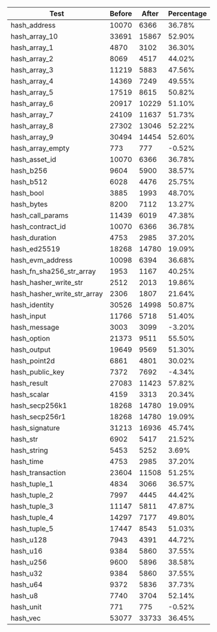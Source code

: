 | Test | Before | After | Percentage |
|------|--------|-------|------------|
| hash_address | 10070 | 6366 | 36.78% |
| hash_array_10 | 33691 | 15867 | 52.90% |
| hash_array_1 | 4870 | 3102 | 36.30% |
| hash_array_2 | 8069 | 4517 | 44.02% |
| hash_array_3 | 11219 | 5883 | 47.56% |
| hash_array_4 | 14369 | 7249 | 49.55% |
| hash_array_5 | 17519 | 8615 | 50.82% |
| hash_array_6 | 20917 | 10229 | 51.10% |
| hash_array_7 | 24109 | 11637 | 51.73% |
| hash_array_8 | 27302 | 13046 | 52.22% |
| hash_array_9 | 30494 | 14454 | 52.60% |
| hash_array_empty | 773 | 777 | -0.52% |
| hash_asset_id | 10070 | 6366 | 36.78% |
| hash_b256 | 9604 | 5900 | 38.57% |
| hash_b512 | 6028 | 4476 | 25.75% |
| hash_bool | 3885 | 1993 | 48.70% |
| hash_bytes | 8200 | 7112 | 13.27% |
| hash_call_params | 11439 | 6019 | 47.38% |
| hash_contract_id | 10070 | 6366 | 36.78% |
| hash_duration | 4753 | 2985 | 37.20% |
| hash_ed25519 | 18268 | 14780 | 19.09% |
| hash_evm_address | 10098 | 6394 | 36.68% |
| hash_fn_sha256_str_array | 1953 | 1167 | 40.25% |
| hash_hasher_write_str | 2512 | 2013 | 19.86% |
| hash_hasher_write_str_array | 2306 | 1807 | 21.64% |
| hash_identity | 30526 | 14998 | 50.87% |
| hash_input | 11766 | 5718 | 51.40% |
| hash_message | 3003 | 3099 | -3.20% |
| hash_option | 21373 | 9511 | 55.50% |
| hash_output | 19649 | 9569 | 51.30% |
| hash_point2d | 6861 | 4801 | 30.02% |
| hash_public_key | 7372 | 7692 | -4.34% |
| hash_result | 27083 | 11423 | 57.82% |
| hash_scalar | 4159 | 3313 | 20.34% |
| hash_secp256k1 | 18268 | 14780 | 19.09% |
| hash_secp256r1 | 18268 | 14780 | 19.09% |
| hash_signature | 31213 | 16936 | 45.74% |
| hash_str | 6902 | 5417 | 21.52% |
| hash_string | 5453 | 5252 | 3.69% |
| hash_time | 4753 | 2985 | 37.20% |
| hash_transaction | 23604 | 11508 | 51.25% |
| hash_tuple_1 | 4834 | 3066 | 36.57% |
| hash_tuple_2 | 7997 | 4445 | 44.42% |
| hash_tuple_3 | 11147 | 5811 | 47.87% |
| hash_tuple_4 | 14297 | 7177 | 49.80% |
| hash_tuple_5 | 17447 | 8543 | 51.03% |
| hash_u128 | 7943 | 4391 | 44.72% |
| hash_u16 | 9384 | 5860 | 37.55% |
| hash_u256 | 9600 | 5896 | 38.58% |
| hash_u32 | 9384 | 5860 | 37.55% |
| hash_u64 | 9372 | 5836 | 37.73% |
| hash_u8 | 7740 | 3704 | 52.14% |
| hash_unit | 771 | 775 | -0.52% |
| hash_vec | 53077 | 33733 | 36.45% |